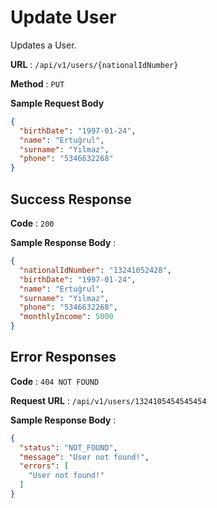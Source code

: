 # Update User

Updates a User.

**URL** : `/api/v1/users/{nationalIdNumber}`

**Method** : `PUT`

**Sample Request Body**

```json
{
  "birthDate": "1997-01-24",
  "name": "Ertuğrul",
  "surname": "Yılmaz",
  "phone": "5346632268"
}
```

## Success Response

**Code** : `200`

**Sample Response Body** :

```json
{
  "nationalIdNumber": "13241052428",
  "birthDate": "1997-01-24",
  "name": "Ertuğrul",
  "surname": "Yılmaz",
  "phone": "5346632268",
  "monthlyIncome": 5000
}
```

## Error Responses

**Code** : `404 NOT FOUND`

**Request URL** : `/api/v1/users/1324105454545454`

**Sample Response Body** :

```json
{
  "status": "NOT_FOUND",
  "message": "User not found!",
  "errors": [
    "User not found!"
  ]
}
```